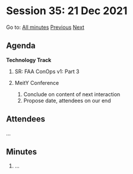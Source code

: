 # Session 35: 21 Dec 2021

Go to: [All minutes](../../index.md) [Previous](19.md) [Next](24.md)

## Agenda

**Technology Track**

1. SR: FAA ConOps v1: Part 3

2. MeitY Conference
    1. Conclude on content of next interaction
    2. Propose date, attendees on our end


## Attendees

...

## Minutes

1. ...
